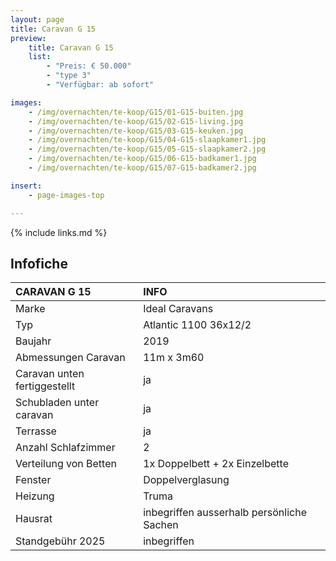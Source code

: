 ```yaml
---
layout: page
title: Caravan G 15
preview:
    title: Caravan G 15
    list:
        - "Preis: € 50.000"
        - "type 3"
        - "Verfügbar: ab sofort"

images:
    - /img/overnachten/te-koop/G15/01-G15-buiten.jpg
    - /img/overnachten/te-koop/G15/02-G15-living.jpg
    - /img/overnachten/te-koop/G15/03-G15-keuken.jpg
    - /img/overnachten/te-koop/G15/04-G15-slaapkamer1.jpg
    - /img/overnachten/te-koop/G15/05-G15-slaapkamer2.jpg
    - /img/overnachten/te-koop/G15/06-G15-badkamer1.jpg
    - /img/overnachten/te-koop/G15/07-G15-badkamer2.jpg

insert:
    - page-images-top

---
```


{% include links.md %}

## Infofiche

CARAVAN G 15                | INFO        |
:---------------------------|:------------|
Marke                       |Ideal Caravans
Typ                         |Atlantic 1100 36x12/2
Baujahr                     |2019
Abmessungen Caravan         |11m x 3m60
Caravan unten fertiggestellt|ja
Schubladen unter caravan    |ja
Terrasse                    |ja
Anzahl Schlafzimmer         |2
Verteilung von Betten       |1x Doppelbett + 2x Einzelbette
Fenster                     |Doppelverglasung
Heizung                     |Truma
Hausrat                     |inbegriffen ausserhalb persönliche Sachen
Standgebühr 2025            |inbegriffen
